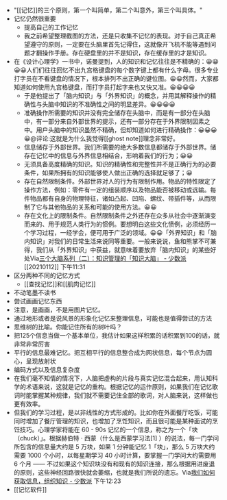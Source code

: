 - "[[记忆]]的三个原则，第一个叫简单，第二个叫意外，第三个叫具体。"
- 记忆仍然很重要
    - 提高自己的工作记忆
    - 我之前希望整理截图的方法，还是只收集不记忆的表现。对于自己真正希望遵守的原则，一定要在头脑里首先记得住，这就像开飞机不能等遇到问题才翻操作手册。存在硬盘里的并不是知识，存在缓存里的才是知识。
- 在《设计心理学》一书中，诺曼提到，人的知识和记忆往往是不精确的：😀😀😀😀人们们往往回忆不出九宫格键盘的每个数字键上都有什么字母。很多专业打字员在不看键盘的情况下，根本排列不出正确的键位图。😀😀然而，大家都知道如何使用九宫格键盘，而打字员打起字来也又快又准。😀😀😀😀
    - 于是他提出了「脑内知识」与「外界知识」的概念，并用其解释操作的精确性与头脑中知识的不准确性之间的明显差异。😀😀😀😀
    - 准确操作所需要的知识并没有完全储存在头脑中，而是有一部分在头脑中，有一部分来自外部世界的提示，还有一部分存在于外界限制因素之中。用户头脑中的知识虽然不精确，但却知道如何进行精确操作：😀😀😀😀@评论:这就是为什么我觉得[[ghost note]]理念非常好。
    - 信息储存于外部世界。我们所需要的绝大多数信息都储存于外部世界。储存在记忆中的信息与外界信息相结合，形响着我们的行为；😀😀
    - 无须具备高度精确的知识。知识的精确性和完整性并不是正确行为的必要条件，如果所拥有的知识能够使人做出正确的选择就足够了；😀
    - 存在自然限制条件。外部世界对人的行为有限制作用。物品的特性限定了操作方法，例如：零件有一定的组装顺序以及物品能否被移动或远输。每件物品都有自身的物理特征，诸如凸起、凹陷、螺纹、带插件等，从而限制了它与其他物品的关系和可能的使用方法。😀😀
    - 存在文化上的限制条件。自然限制条件之外还存在众多从社会中逐渐演变而来的、用于规范人类行为的惯例。要想明白这些文化愤例，必须经历一个学习过程，一经学会，便可用于广泛的领域。😀😀「外界知识」和「脑内知识」对我们的日常生活来说同等重要。一般来说说，鱼和熊掌不可兼得，我们从「外界知识」中获益，就意味着要放弃「脑内知识」的某些好处Via[三个大脑系列（二）：知识管理的「知识大脑」 - 少数派](https://sspai.com/post/61766) [[20210112]] 下午11:31
- 区分两种不同的记忆方式
    - [[查找记忆]]和[[肌肉记忆]]
- 不动笔墨不读书
- 尝试画画记忆东西
- 注意，是画画，不是用图片记忆。
- 通过地形或者是说风景的形象化记忆来整理信息，可能也是值得尝试的方法
- 思维树的比喻。你能记住所有的树叶吗？
- 把125个信息当做一个基本单位，我估计如果这样积累的话积累到100的话，就非常非常厉害
- 平行的信息最难记忆。把互相平行的信息整合成为网状信息，每个节点为圆心，呈现放射状
- 编码方式以及信息复杂度
- 在我们毫不知情的情况下，人脑把虚构的片段与真实记忆混合起来，用认知科学的术语来说，这就是记忆的重构。根据记忆的运作原则，如果我们在记忆歌词时能掌握某种规律，我们就不需要记住全部的歌词，对人脑来说，这样做也更有效率。
- 但我们的学习过程，是以非线性的方式形成的。比如你在外面餐厅吃饭，可能同时增加了餐厅管理的知识，也增加了烹饪知识，而且很可能是某种面试的烹饪技巧。心理学家将能在 60 - 90s 记忆的一个信息，称之为一个「块（chuck）」。根据赫伯特 · 西蒙（什么是西蒙学习法[1] ）的说法，每一门学问所包含的信息量大约是 5 万块，如果 1 分钟能记忆 1「块」，那么 5 万块大约需要 1000 个小时，以每星期学习 40 小时计算，要掌握一门学问大约需要用 6 个月 —— 不过如果这个知识块没有和现有的知识连接，那么根据用进废退的原则，这些神经回路很快就会萎缩，也就是我们所说的遗忘。Via[我们如何获取信息，组织知识 - 少数派](https://sspai.com/post/60770) 下午12:23
- [[记忆软件]]
